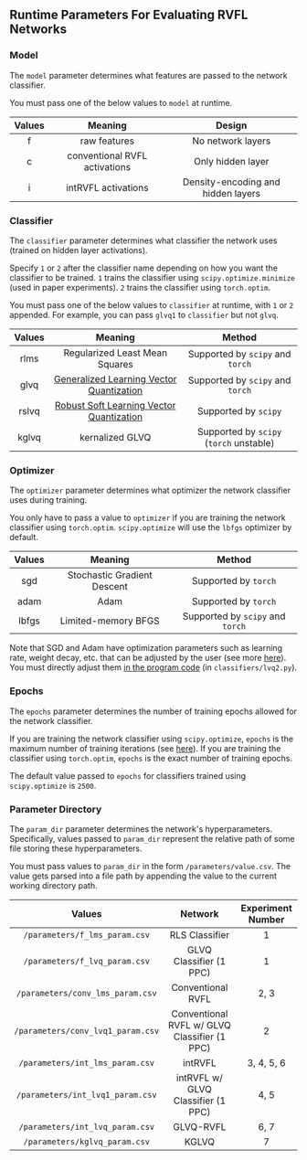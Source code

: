 ## Runtime Parameters For Evaluating RVFL Networks

### Model

The ```model``` parameter determines what features are passed to the network classifier.

You must pass one of the below values to ```model``` at runtime.

| Values |       Meaning       | Design |
| :------: | :----------------: | :------: |
|  f  | raw features | No network layers |
|  c  | conventional RVFL activations | Only hidden layer |
|  i  | intRVFL activations | Density-encoding and hidden layers |

### Classifier

The ```classifier``` parameter determines what classifier the network uses (trained on hidden layer activations).

Specify ```1``` or ```2``` after the classifier name depending on how you want the classifier to be trained.
```1``` trains the classifier using ```scipy.optimize.minimize``` (used in paper experiments).
```2``` trains the classifier using ```torch.optim```.

You must pass one of the below values to ```classifier``` at runtime, with ```1``` or ```2``` appended.
For example, you can pass ```glvq1``` to ```classifier``` but not ```glvq```.

| Values |       Meaning       | Method |
| :------: | :----------------: | :------: |
|  rlms  | Regularized Least Mean Squares | Supported by ```scipy``` and ```torch``` |
|  glvq  | [Generalized Learning Vector Quantization](https://papers.nips.cc/paper/1995/file/9c3b1830513cc3b8fc4b76635d32e692-Paper.pdf) | Supported by ```scipy``` and ```torch``` |
|  rslvq  | [Robust Soft Learning Vector Quantization](https://dl.acm.org/doi/10.1162/089976603321891819) | Supported by ```scipy``` |
|  kglvq  | kernalized GLVQ | Supported by ```scipy``` (```torch``` unstable) |

### Optimizer

The ```optimizer``` parameter determines what optimizer the network classifier uses during training.

You only have to pass a value to ```optimizer``` if you are training the network classifier using ```torch.optim```.
```scipy.optimize``` will use the ```lbfgs``` optimizer by default.

| Values |       Meaning       | Method |
| :------: | :----------------: | :------: |
|  sgd  | Stochastic Gradient Descent | Supported by ```torch``` |
|  adam  | Adam | Supported by ```torch``` |
|  lbfgs  | Limited-memory BFGS | Supported by ```scipy``` and ```torch```|

Note that SGD and Adam have optimization parameters such as learning rate, weight decay, etc. that can be adjusted by the user (see more [here](https://pytorch.org/docs/stable/optim.html)).
You must directly adjust them [in the program code](classifiers/lvq2.py) (in ```classifiers/lvq2.py```).

### Epochs

The ```epochs``` parameter determines the number of training epochs allowed for the network classifier.

If you are training the network classifier using ```scipy.optimize```, ```epochs``` is the maximum number of training iterations (see [here](https://docs.scipy.org/doc/scipy/reference/optimize.minimize-lbfgsb.html#optimize-minimize-lbfgsb)).
If you are training the classifier using ```torch.optim```, ```epochs``` is the exact number of training epochs.

The default value passed to ```epochs``` for classifiers trained using ```scipy.optimize``` is ```2500```.

### Parameter Directory

The ```param_dir``` parameter determines the network's hyperparameters. Specifically, values passed to ```param_dir``` represent the relative path of some file storing these hyperparameters.

You must pass values to ```param_dir``` in the form ```/parameters/value.csv```. The value gets parsed into a file path by appending the value to the current working directory path.


| Values |       Network       | Experiment Number |
| :------: | :----------------: | :------: |
|  ```/parameters/f_lms_param.csv``` | RLS Classifier | 1 |
|  ```/parameters/f_lvq_param.csv``` | GLVQ Classifier (1 PPC) | 1 |
|  ```/parameters/conv_lms_param.csv``` | Conventional RVFL | 2, 3 |
|  ```/parameters/conv_lvq1_param.csv``` | Conventional RVFL w/ GLVQ Classifier (1 PPC) | 2 |
|  ```/parameters/int_lms_param.csv``` | intRVFL | 3, 4, 5, 6 |
|  ```/parameters/int_lvq1_param.csv``` | intRVFL w/ GLVQ Classifier (1 PPC) | 4, 5 |
|  ```/parameters/int_lvq_param.csv``` | GLVQ-RVFL | 6, 7 |
|  ```/parameters/kglvq_param.csv``` | KGLVQ | 7 |




